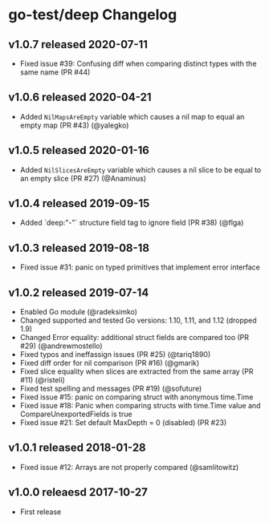 # go-test/deep Changelog

## v1.0.7 released 2020-07-11

* Fixed issue #39: Confusing diff when comparing distinct types with the same name (PR #44)

## v1.0.6 released 2020-04-21

* Added `NilMapsAreEmpty` variable which causes a nil map to equal an empty map (PR #43) (@yalegko)

## v1.0.5 released 2020-01-16

* Added `NilSlicesAreEmpty` variable which causes a nil slice to be equal to an empty slice (PR #27) (@Anaminus)

## v1.0.4 released 2019-09-15

* Added \`deep:"-"\` structure field tag to ignore field (PR #38) (@flga)

## v1.0.3 released 2019-08-18

* Fixed issue #31: panic on typed primitives that implement error interface

## v1.0.2 released 2019-07-14

* Enabled Go module (@radeksimko)
* Changed supported and tested Go versions: 1.10, 1.11, and 1.12 (dropped 1.9)
* Changed Error equality: additional struct fields are compared too (PR #29) (@andrewmostello)
* Fixed typos and ineffassign issues (PR #25) (@tariq1890)
* Fixed diff order for nil comparison (PR #16) (@gmarik)
* Fixed slice equality when slices are extracted from the same array (PR #11) (@risteli)
* Fixed test spelling and messages (PR #19) (@sofuture)
* Fixed issue #15: panic on comparing struct with anonymous time.Time
* Fixed issue #18: Panic when comparing structs with time.Time value and CompareUnexportedFields is true
* Fixed issue #21: Set default MaxDepth = 0 (disabled) (PR #23)

## v1.0.1 released 2018-01-28

* Fixed issue #12: Arrays are not properly compared (@samlitowitz)

## v1.0.0 releaesd 2017-10-27 

* First release
